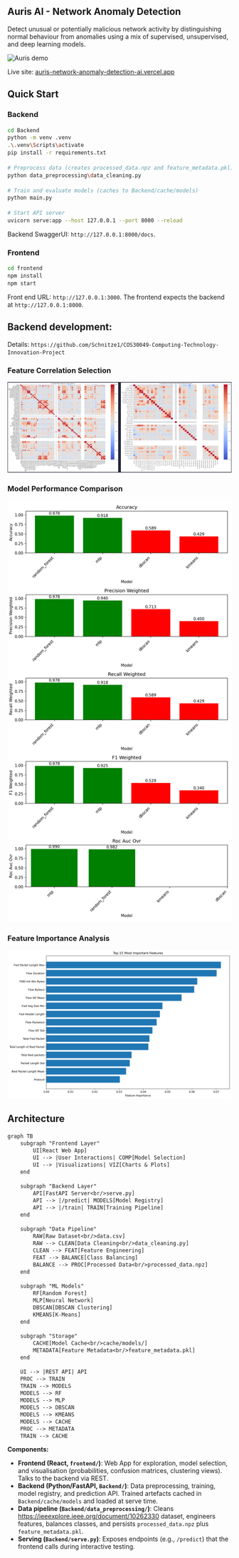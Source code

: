 ## Auris AI - Network Anomaly Detection

Detect unusual or potentially malicious network activity by distinguishing normal behaviour from anomalies using a mix of supervised, unsupervised, and deep learning models.

![Auris demo](frontend/public/auris.gif)

Live site: [auris-network-anomaly-detection-ai.vercel.app](https://auris-network-anomaly-detection-ai.vercel.app/)


## Quick Start

### Backend

```bash
cd Backend
python -m venv .venv
.\.venv\Scripts\activate
pip install -r requirements.txt

# Preprocess data (creates processed_data.npz and feature_metadata.pkl)
python data_preprocessing\data_cleaning.py

# Train and evaluate models (caches to Backend/cache/models)
python main.py

# Start API server
uvicorn serve:app --host 127.0.0.1 --port 8000 --reload
```
Backend SwaggerUI: `http://127.0.0.1:8000/docs`.

### Frontend

```bash
cd frontend
npm install
npm start
```
Front end URL: `http://127.0.0.1:3000`.
The frontend expects the backend at `http://127.0.0.1:8000`.


## Backend development:
Details: `https://github.com/Schnitze1/COS30049-Computing-Technology-Innovation-Project`

### Feature Correlation Selection
![Feature Correlation selection](Backend/data_preprocessing/EDA/feature_important_selection.png)

### Model Performance Comparison
![Model Performance](Backend/evaluation_reports/multiclass/multiclass_metrics_comparison.png)

### Feature Importance Analysis
![Feature Importance](Backend/data_preprocessing/output/feature_importance_top15.png)


## Architecture

```mermaid
graph TB
    subgraph "Frontend Layer"
        UI[React Web App]
        UI --> |User Interactions| COMP[Model Selection]
        UI --> |Visualizations| VIZ[Charts & Plots]
    end
    
    subgraph "Backend Layer"
        API[FastAPI Server<br/>serve.py]
        API --> |/predict| MODELS[Model Registry]
        API --> |/train| TRAIN[Training Pipeline]
    end
    
    subgraph "Data Pipeline"
        RAW[Raw Dataset<br/>data.csv]
        RAW --> CLEAN[Data Cleaning<br/>data_cleaning.py]
        CLEAN --> FEAT[Feature Engineering]
        FEAT --> BALANCE[Class Balancing]
        BALANCE --> PROC[Processed Data<br/>processed_data.npz]
    end
    
    subgraph "ML Models"
        RF[Random Forest]
        MLP[Neural Network]
        DBSCAN[DBSCAN Clustering]
        KMEANS[K-Means]
    end
    
    subgraph "Storage"
        CACHE[Model Cache<br/>cache/models/]
        METADATA[Feature Metadata<br/>feature_metadata.pkl]
    end
    
    UI --> |REST API| API
    PROC --> TRAIN
    TRAIN --> MODELS
    MODELS --> RF
    MODELS --> MLP
    MODELS --> DBSCAN
    MODELS --> KMEANS
    MODELS --> CACHE
    PROC --> METADATA
    TRAIN --> CACHE
```

**Components:**
- **Frontend (React, `frontend/`)**: Web App for exploration, model selection, and visualisation (probabilities, confusion matrices, clustering views). Talks to the backend via REST.
- **Backend (Python/FastAPI, `Backend/`)**: Data preprocessing, training, model registry, and prediction API. Trained artefacts cached in `Backend/cache/models` and loaded at serve time.
- **Data pipeline (`Backend/data_preprocessing/`)**: Cleans https://ieeexplore.ieee.org/document/10262330 dataset, engineers features, balances classes, and persists `processed_data.npz` plus `feature_metadata.pkl`.
- **Serving (`Backend/serve.py`)**: Exposes endpoints (e.g., `/predict`) that the frontend calls during interactive testing.